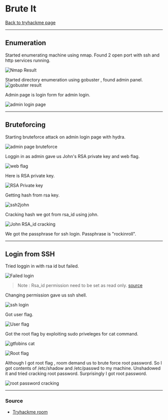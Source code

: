 # Brute It
[Back to tryhackme page](../Tryhackme.md)
- --
## Enumeration
Started enumerating machine using nmap. Found 2 open port with ssh and http services running.

![Nmap Result](Nmap%20result.png)

Started directory enumeration using gobuster , found admin panel.
![gobuster result](gobuster.png)

Admin page is login form for admin login.

![admin login page](admin%20login%20page.png)

- --
## Bruteforcing 
Starting bruteforce attack on admin login page with hydra.

![admin page bruteforce](hydra%20admin%20bruteforce.png)

Loggin in as admin gave us John's RSA private key and web flag.

![web flag](web%20flag.png)

Here is RSA private key.

![RSA Private key](RSA%20Private%20key.png)

Getting hash from rsa key.

![ssh2john](../Wgel/ssh2john.png)

Cracking hash we got from rsa_id using john.

![John RSA_id cracking](john%20rsa-id%20cracking.png)

We got the passphrase for ssh login. Passphrase is "rockinroll".

- --
## Login from SSH
Tried loggin in with rsa id but failed.

![Failed login](ssh%20failed%20login.png)

> Note : Rsa_id permission need to be set as read only. 
>[source](https://docs.rackspace.com/support/how-to/logging-in-with-an-ssh-private-key-on-linuxmac/)

Changing permission gave us ssh shell.

![ssh login](../Wonderland/ssh%20login.png)

Got user flag.

![User flag](../Wonderland/user%20flag.png)

Got the root flag by exploiting sudo priveleges for cat command.

![gtfobins cat](gtfobins%20cat.png)

![Root flag](../Wgel/root%20flag.png)

Although I got root flag , room demand us to brute force root password.
So I got contents of /etc/shadow and /etc/passwd to my machine. Unshadowed it and tried cracking root password. Surprisingly I got root password.

![root password cracking](root%20password%20cracking.png)

- --
### Source
- [Tryhackme room](https://tryhackme.com/room/bruteit)